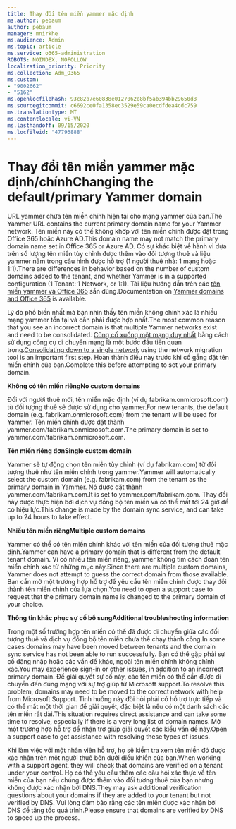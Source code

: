 ```yaml
---
title: Thay đổi tên miền yammer mặc định
ms.author: pebaum
author: pebaum
manager: mnirkhe
ms.audience: Admin
ms.topic: article
ms.service: o365-administration
ROBOTS: NOINDEX, NOFOLLOW
localization_priority: Priority
ms.collection: Adm_O365
ms.custom:
- "9002662"
- "5162"
ms.openlocfilehash: 93c82b7e60838e0127062e8bf5ab394bb29650d8
ms.sourcegitcommit: c6692ce0fa1358ec3529e59ca0ecdfdea4cdc759
ms.translationtype: MT
ms.contentlocale: vi-VN
ms.lasthandoff: 09/15/2020
ms.locfileid: "47793888"
---
```

# <a name="changing-the-defaultprimary-yammer-domain"></a><span data-ttu-id="fe07f-102">Thay đổi tên miền yammer mặc định/chính</span><span class="sxs-lookup"><span data-stu-id="fe07f-102">Changing the default/primary Yammer domain</span></span>

<span data-ttu-id="fe07f-103">URL yammer chứa tên miền chính hiện tại cho mạng yammer của bạn.</span><span class="sxs-lookup"><span data-stu-id="fe07f-103">The Yammer URL contains the current primary domain name for your Yammer network.</span></span> <span data-ttu-id="fe07f-104">Tên miền này có thể không khớp với tên miền chính được đặt trong Office 365 hoặc Azure AD.</span><span class="sxs-lookup"><span data-stu-id="fe07f-104">This domain name may not match the primary domain name set in Office 365 or Azure AD.</span></span> <span data-ttu-id="fe07f-105">Có sự khác biệt về hành vi dựa trên số lượng tên miền tùy chỉnh được thêm vào đối tượng thuê và liệu yammer nằm trong cấu hình được hỗ trợ (1 người thuê nhà: 1 mạng hoặc 1:1).</span><span class="sxs-lookup"><span data-stu-id="fe07f-105">There are differences in behavior based on the number of custom domains added to the tenant, and whether Yammer is in a supported configuration (1 Tenant: 1 Network, or 1:1).</span></span> <span data-ttu-id="fe07f-106">Tài liệu hướng dẫn trên các [tên miền yammer và Office 365](https://docs.microsoft.com/yammer/configure-your-yammer-network/manage-yammer-domains) sẵn dùng.</span><span class="sxs-lookup"><span data-stu-id="fe07f-106">Documentation on [Yammer domains and Office 365](https://docs.microsoft.com/yammer/configure-your-yammer-network/manage-yammer-domains) is available.</span></span>

<span data-ttu-id="fe07f-107">Lý do phổ biến nhất mà bạn nhìn thấy tên miền không chính xác là nhiều mạng yammer tồn tại và cần phải được hợp nhất.</span><span class="sxs-lookup"><span data-stu-id="fe07f-107">The most common reason that you see an incorrect domain is that multiple Yammer networks exist and need to be consolidated.</span></span> <span data-ttu-id="fe07f-108">[Củng cố xuống một mạng duy nhất](https://docs.microsoft.com/yammer/configure-your-yammer-network/consolidate-multiple-yammer-networks) bằng cách sử dụng công cụ di chuyển mạng là một bước đầu tiên quan trọng.</span><span class="sxs-lookup"><span data-stu-id="fe07f-108">[Consolidating down to a single network](https://docs.microsoft.com/yammer/configure-your-yammer-network/consolidate-multiple-yammer-networks) using the network migration tool is an important first step.</span></span> <span data-ttu-id="fe07f-109">Hoàn thành điều này trước khi cố gắng đặt tên miền chính của bạn.</span><span class="sxs-lookup"><span data-stu-id="fe07f-109">Complete this before attempting to set your primary domain.</span></span>

<span data-ttu-id="fe07f-110">**Không có tên miền riêng**</span><span class="sxs-lookup"><span data-stu-id="fe07f-110">**No custom domains**</span></span>

<span data-ttu-id="fe07f-111">Đối với người thuê mới, tên miền mặc định (ví dụ fabrikam.onmicrosoft.com) từ đối tượng thuê sẽ được sử dụng cho yammer.</span><span class="sxs-lookup"><span data-stu-id="fe07f-111">For new tenants, the default domain (e.g. fabrikam.onmicrosoft.com) from the tenant will be used for Yammer.</span></span> <span data-ttu-id="fe07f-112">Tên miền chính được đặt thành yammer.com/fabrikam.onmicrosoft.com.</span><span class="sxs-lookup"><span data-stu-id="fe07f-112">The primary domain is set to yammer.com/fabrikam.onmicrosoft.com.</span></span>

<span data-ttu-id="fe07f-113">**Tên miền riêng đơn**</span><span class="sxs-lookup"><span data-stu-id="fe07f-113">**Single custom domain**</span></span>

<span data-ttu-id="fe07f-114">Yammer sẽ tự động chọn tên miền tùy chỉnh (ví dụ fabrikam.com) từ đối tượng thuê như tên miền chính trong yammer.</span><span class="sxs-lookup"><span data-stu-id="fe07f-114">Yammer will automatically select the custom domain (e.g. fabrikam.com) from the tenant as the primary domain in Yammer.</span></span> <span data-ttu-id="fe07f-115">Nó được đặt thành yammer.com/fabrikam.com.</span><span class="sxs-lookup"><span data-stu-id="fe07f-115">It is set to yammer.com/fabrikam.com.</span></span> <span data-ttu-id="fe07f-116">Thay đổi này được thực hiện bởi dịch vụ đồng bộ tên miền và có thể mất tới 24 giờ để có hiệu lực.</span><span class="sxs-lookup"><span data-stu-id="fe07f-116">This change is made by the domain sync service, and can take up to 24 hours to take effect.</span></span>

<span data-ttu-id="fe07f-117">**Nhiều tên miền riêng**</span><span class="sxs-lookup"><span data-stu-id="fe07f-117">**Multiple custom domains**</span></span>

<span data-ttu-id="fe07f-118">Yammer có thể có tên miền chính khác với tên miền của đối tượng thuê mặc định.</span><span class="sxs-lookup"><span data-stu-id="fe07f-118">Yammer can have a primary domain that is different from the default tenant domain.</span></span> <span data-ttu-id="fe07f-119">Vì có nhiều tên miền riêng, yammer không tìm cách đoán tên miền chính xác từ những mục này.</span><span class="sxs-lookup"><span data-stu-id="fe07f-119">Since there are multiple custom domains, Yammer does not attempt to guess the correct domain from those available.</span></span> <span data-ttu-id="fe07f-120">Bạn cần mở một trường hợp hỗ trợ để yêu cầu tên miền chính được thay đổi thành tên miền chính của lựa chọn.</span><span class="sxs-lookup"><span data-stu-id="fe07f-120">You need to open a support case to request that the primary domain name is changed to the primary domain of your choice.</span></span>

<span data-ttu-id="fe07f-121">**Thông tin khắc phục sự cố bổ sung**</span><span class="sxs-lookup"><span data-stu-id="fe07f-121">**Additional troubleshooting information**</span></span>

<span data-ttu-id="fe07f-122">Trong một số trường hợp tên miền có thể đã được di chuyển giữa các đối tượng thuê và dịch vụ đồng bộ tên miền chưa thể chạy thành công.</span><span class="sxs-lookup"><span data-stu-id="fe07f-122">In some cases domains may have been moved between tenants and the domain sync service has not been able to run successfully.</span></span> <span data-ttu-id="fe07f-123">Bạn có thể gặp phải sự cố đăng nhập hoặc các vấn đề khác, ngoài tên miền chính không chính xác.</span><span class="sxs-lookup"><span data-stu-id="fe07f-123">You may experience sign-in or other issues, in addition to an incorrect primary domain.</span></span> <span data-ttu-id="fe07f-124">Để giải quyết sự cố này, các tên miền có thể cần được di chuyển đến đúng mạng với sự trợ giúp từ Microsoft support.</span><span class="sxs-lookup"><span data-stu-id="fe07f-124">To resolve this problem, domains may need to be moved to the correct network with help from Microsoft Support.</span></span> <span data-ttu-id="fe07f-125">Tình huống này đòi hỏi phải có hỗ trợ trực tiếp và có thể mất một thời gian để giải quyết, đặc biệt là nếu có một danh sách các tên miền rất dài.</span><span class="sxs-lookup"><span data-stu-id="fe07f-125">This situation requires direct assistance and can take some time to resolve, especially if there is a very long list of domain names.</span></span> <span data-ttu-id="fe07f-126">Mở một trường hợp hỗ trợ để nhận trợ giúp giải quyết các kiểu vấn đề này.</span><span class="sxs-lookup"><span data-stu-id="fe07f-126">Open a support case to get assistance with resolving these types of issues.</span></span>

<span data-ttu-id="fe07f-127">Khi làm việc với một nhân viên hỗ trợ, họ sẽ kiểm tra xem tên miền đó được xác nhận trên một người thuê bên dưới điều khiển của bạn.</span><span class="sxs-lookup"><span data-stu-id="fe07f-127">When working with a support agent, they will check that domains are verified on a tenant under your control.</span></span> <span data-ttu-id="fe07f-128">Họ có thể yêu cầu thêm các câu hỏi xác thực về tên miền của bạn nếu chúng được thêm vào đối tượng thuê của bạn nhưng không được xác nhận bởi DNS.</span><span class="sxs-lookup"><span data-stu-id="fe07f-128">They may ask additional verification questions about your domains if they are added to your tenant but not verified by DNS.</span></span> <span data-ttu-id="fe07f-129">Vui lòng đảm bảo rằng các tên miền được xác nhận bởi DNS để tăng tốc quá trình.</span><span class="sxs-lookup"><span data-stu-id="fe07f-129">Please ensure that domains are verified by DNS to speed up the process.</span></span>
